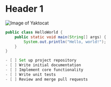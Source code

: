 # Header 1 
![Image of Yaktocat](https://octodex.github.com/images/yaktocat.png)
```java
public class HelloWorld {
    public static void main(String[] args) {
        System.out.println("Hello, world!");
    }
}

- [ ] Set up project repository
- [ ] Write initial documentation
- [ ] Implement core functionality
- [ ] Write unit tests
- [ ] Review and merge pull requests
